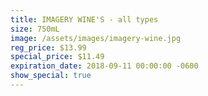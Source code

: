 ```yaml
---
title: IMAGERY WINE'S - all types
size: 750mL
image: /assets/images/imagery-wine.jpg
reg_price: $13.99
special_price: $11.49
expiration_date: 2018-09-11 00:00:00 -0600
show_special: true
---
```


